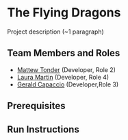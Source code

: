 # The Flying Dragons

Project description (~1 paragraph)

## Team Members and Roles

* [Mattew Tonder](https://github.com/mattonder/mattonder-CIS350-HW2-Tonder.git) (Developer, Role 2) 
* [Laura Martin](https://github.com/lauuramarttin/CIS350-HW2-Martin.git) (Developer, Role 4)
* [Gerald Capaccio](https://github.com/JerryCap/CIS350-HW2-Capaccio.git) (Developer,Role 3)

## Prerequisites

## Run Instructions
